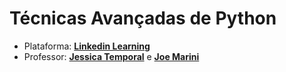 # Técnicas Avançadas de Python

- Plataforma: [**Linkedin Learning**](https://www.linkedin.com/learning/tecnicas-avancadas-de-python)
- Professor: [**Jessica Temporal**](https://www.linkedin.com/in/jessicatemporal) e [**Joe Marini**](https://www.linkedin.com/in/joemarini)